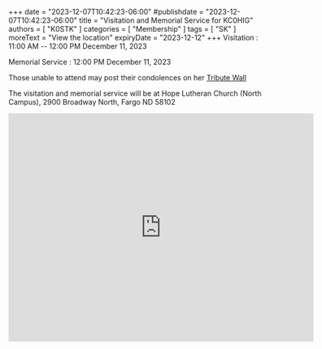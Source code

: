 +++
date = "2023-12-07T10:42:23-06:00"
#publishdate = "2023-12-07T10:42:23-06:00"
title = "Visitation and Memorial Service for KC0HIG"
authors = [ "K0STK" ]
categories = [ "Membership" ]
tags = [ "SK" ]
moreText = "View the location"
expiryDate = "2023-12-12"
+++
Visitation
: 11:00 AM -- 12:00 PM December 11, 2023

Memorial Service
: 12:00 PM December 11, 2023 

Those unable to attend may post their condolences on her
[Tribute Wall](https://www.hansonrunsvold.com/obituaries/Marva-Kruft/#!/TributeWall)
<!--more-->

The visitation and memorial service will be at Hope Lutheran Church
(North Campus), 2900 Broadway North, Fargo ND 58102

<iframe
src="https://www.google.com/maps/embed?pb=!1m14!1m8!1m3!1d2725.3973276507286!2d-96.7906006!3d46.9145698!3m2!1i1024!2i768!4f13.1!3m3!1m2!1s0x52c8c9933c39f0d1%3A0x3dc69cf6253fe811!2sHope%20Lutheran%20Church!5e0!3m2!1sen!2sus!4v1701967122942!5m2!1sen!2sus"
width="600" height="450" style="border:0;" allowfullscreen="" loading="lazy"
referrerpolicy="no-referrer-when-downgrade"></iframe>

